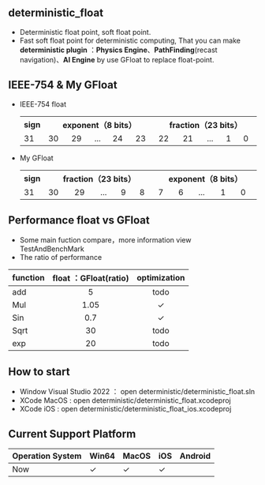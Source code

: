 ## deterministic_float
 * Deterministic float point, soft float point.
 * Fast soft float point for deterministic computing, That
you can make **deterministic plugin** ：**Physics Engine**、**PathFinding**(recast navigation)、**AI Engine** by use GFloat to replace float-point.
## IEEE-754 & My GFloat
* IEEE-754 float
  <table  >
    <tr>
        <th align="center" >sign</th>
        <th align="center" colspan = "5" width="400">exponent（8 bits）</th>
        <th align="center" colspan = "5" width="400">fraction（23 bits）</th>
    </tr>
    <tr>
        <td >31</td>
        <td >30</td><td>29</td><td>...</td><td>24</td><td>23</td>
        <td >22</td><td>21</td><td>...</td><td>1</td><td>0</td>
    </tr>
    </table>
* My GFloat
  <table  >
    <tr>
        <th align="center" >sign</th>
        <th align="center" colspan = "5" width="400">fraction（23 bits）</th>
        <th align="center" colspan = "5" width="400">exponent（8 bits）</th>
    </tr>
    <tr>
        <td >31</td>
        <td >30</td><td>29</td><td>...</td><td>9</td><td>8</td>
        <td >7</td><td>6</td><td>...</td><td>1</td><td>0</td>
    </tr>
    </table>
## Performance float vs GFloat
 * Some main fuction compare，more information view TestAndBenchMark 
 * The ratio of performance

|function|float ：GFloat(ratio)|optimization |
|--|:--:|:--: |
|add|5|todo |
|Mul|1.05| $\checkmark$|
|Sin|0.7|$\checkmark$|
|Sqrt|30|todo |
|exp|20|todo |
	
	
## How to start
 * Window Visual Studio 2022 ： open deterministic/deterministic_float.sln
 * XCode MacOS : open deterministic/deterministic_float.xcodeproj
 * XCode iOS   : open deterministic/deterministic_float_ios.xcodeproj 

## Current Support Platform
|Operation System|Win64|MacOS| iOS| Android|
|--|--|--|--|--|
|Now| $\checkmark$  |$\checkmark$|$\checkmark$|  |






